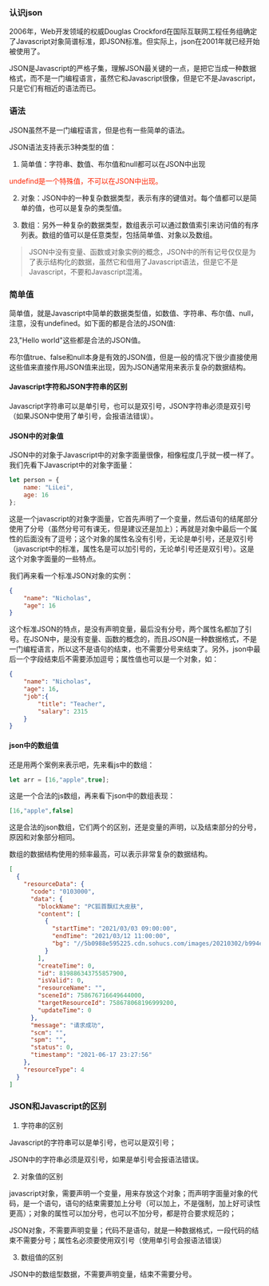 ### 认识json

2006年，Web开发领域的权威Douglas Crockford在国际互联网工程任务组确定了Javascript对象简谱标准，即JSON标准。但实际上，json在2001年就已经开始被使用了。

JSON是Javascript的严格子集，理解JSON最关键的一点，是把它当成一种数据格式，而不是一门编程语言，虽然它和Javascript很像，但是它不是Javascript，只是它们有相近的语法而已。

### 语法

JSON虽然不是一门编程语言，但是也有一些简单的语法。

JSON语法支持表示3种类型的值：

1. 简单值：字符串、数值、布尔值和null都可以在JSON中出现

<font color="#f20">undefind是一个特殊值，不可以在JSON中出现。</font>

2. 对象：JSON中的一种复杂数据类型，表示有序的键值对。每个值都可以是简单的值，也可以是复杂的类型值。

3. 数组：另外一种复杂的数据类型，数组表示可以通过数值索引来访问值的有序列表。数组的值可以是任意类型，包括简单值、对象以及数组。

> JSON中没有变量、函数或对象实例的概念，JSON中的所有记号仅仅是为了表示结构化的数据，虽然它和借用了Javascript语法，但是它不是Javascript，不要和Javascript混淆。

### 简单值

简单值，就是Javascript中简单的数据类型值，如数值、字符串、布尔值、null，注意，没有undefined。如下面的都是合法的JSON值:

23,"Hello world"这些都是合法的JSON值。

布尔值true、false和null本身是有效的JSON值，但是一般的情况下很少直接使用这些值来直接作用JSON值来出现，因为JSON通常用来表示复杂的数据结构。

#### Javascript字符和JSON字符串的区别

Javascript字符串可以是单引号，也可以是双引号，JSON字符串必须是双引号（如果JSON中使用了单引号，会报语法错误）。

#### JSON中的对象值

JSON中的对象于Javascript中的对象字面量很像，相像程度几乎就一模一样了。我们先看下Javascript中的对象字面量：

```javascript
let person = {
    name: "LiLei",
    age: 16
};
```
 
这是一个javascript的对象字面量，它首先声明了一个变量，然后语句的结尾部分使用了分号（虽然分号可有课无，但是建议还是加上）；再就是对象中最后一个属性的后面没有了逗号；这个对象的属性名没有引号，无论是单引号，还是双引号（javascript中的标准，属性名是可以加引号的，无论单引号还是双引号）。这是这个对象字面量的一些特点。

我们再来看一个标准JSON对象的实例：

```json
{
    "name": "Nicholas",
    "age": 16
}
```

这个标准JSON的特点，是没有声明变量，最后没有分号，两个属性名都加了引号。在JSON中，是没有变量、函数的概念的，而且JSON是一种数据格式，不是一门编程语言，所以这不是语句的结束，也不需要分号来结束了。另外，json中最后一个字段结束后不需要添加逗号；属性值也可以是一个对象，如：

```json
{
    "name": "Nicholas",
    "age": 16,
    "job":{
        "title": "Teacher",
        "salary": 2315
    }
}
```

#### json中的数组值


还是用两个案例来表示吧，先来看js中的数组：

```javascript
let arr = [16,"apple",true];
```

这是一个合法的js数组，再来看下json中的数组表现：

```json
[16,"apple",false]
```

这是合法的json数组，它们两个的区别，还是变量的声明，以及结束部分的分号，原因和对象部分相同。

数组的数据结构使用的频率最高，可以表示非常复杂的数据结构。

```json
[
  {
    "resourceData": {
      "code": "0103000",
      "data": {
        "blockName": "PC狐首飘红大皮肤",
        "content": [
          {
            "startTime": "2021/03/03 09:00:00",
            "endTime": "2021/03/12 11:00:00",
            "bg": "//5b0988e595225.cdn.sohucs.com/images/20210302/b994e3c0d4cc474282e50bb4c7724620.png"
          }
        ],
        "createTime": 0,
        "id": 819886343755857900,
        "isValid": 0,
        "resourceName": "",
        "sceneId": 758676716649644000,
        "targetResourceId": 758678068196999200,
        "updateTime": 0
      },
      "message": "请求成功",
      "scm": "",
      "spm": "",
      "status": 0,
      "timestamp": "2021-06-17 23:27:56"
    },
    "resourceType": 4
  }
]
```

### JSON和Javascript的区别

1. 字符串的区别

Javascript的字符串可以是单引号，也可以是双引号；

JSON中的字符串必须是双引号，如果是单引号会报语法错误。

2. 对象值的区别

javascript对象，需要声明一个变量，用来存放这个对象；而声明字面量对象的代码，是一个语句，语句的结束需要加上分号（可以加上，不是强制，加上好可读性更高）；对象的属性可以加分号，也可以不加分号，都是符合要求规范的；

JSON对象，不需要声明变量；代码不是语句，就是一种数据格式，一段代码的结束不需要分号；属性名必须要使用双引号（使用单引号会报语法错误）

3. 数组值的区别

JSON中的数组型数据，不需要声明变量，结束不需要分号。